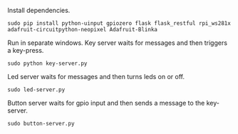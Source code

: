 Install dependencies.
```
sudo pip install python-uinput gpiozero flask flask_restful rpi_ws281x adafruit-circuitpython-neopixel Adafruit-Blinka
```

Run in separate windows.
Key server waits for messages and then triggers a key-press.
```
sudo python key-server.py
```

Led server waits for messages and then turns leds on or off.
```
sudo led-server.py
```

Button server waits for gpio input and then sends a message to the key-server.
```
sudo button-server.py
```